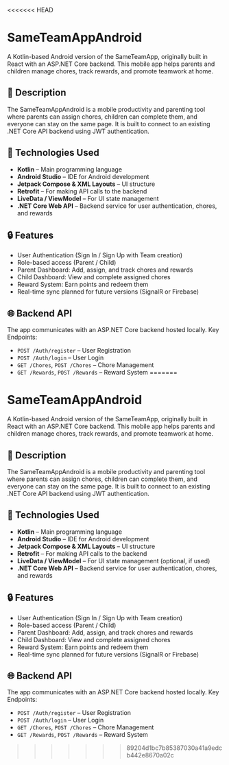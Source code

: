 <<<<<<< HEAD
# SameTeamAppAndroid

A Kotlin-based Android version of the SameTeamApp, originally built in React with an ASP.NET Core backend. This mobile app helps parents and children manage chores, track rewards, and promote teamwork at home.

## 📱 Description

The SameTeamAppAndroid is a mobile productivity and parenting tool where parents can assign chores, children can complete them, and everyone can stay on the same page. It is built to connect to an existing .NET Core API backend using JWT authentication.

## 🚀 Technologies Used

- **Kotlin** – Main programming language
- **Android Studio** – IDE for Android development
- **Jetpack Compose & XML Layouts** – UI structure
- **Retrofit** – For making API calls to the backend
- **LiveData / ViewModel** – For UI state management
- **.NET Core Web API** – Backend service for user authentication, chores, and rewards

## 🔒 Features

- User Authentication (Sign In / Sign Up with Team creation)
- Role-based access (Parent / Child)
- Parent Dashboard: Add, assign, and track chores and rewards
- Child Dashboard: View and complete assigned chores
- Reward System: Earn points and redeem them
- Real-time sync planned for future versions (SignalR or Firebase)

## 🌐 Backend API

The app communicates with an ASP.NET Core backend hosted locally.
Key Endpoints:
- `POST /Auth/register` – User Registration
- `POST /Auth/login` – User Login
- `GET /Chores`, `POST /Chores` – Chore Management
- `GET /Rewards`, `POST /Rewards` – Reward System
=======
# SameTeamAppAndroid

A Kotlin-based Android version of the SameTeamApp, originally built in React with an ASP.NET Core backend. This mobile app helps parents and children manage chores, track rewards, and promote teamwork at home.

## 📱 Description

The SameTeamAppAndroid is a mobile productivity and parenting tool where parents can assign chores, children can complete them, and everyone can stay on the same page. It is built to connect to an existing .NET Core API backend using JWT authentication.

## 🚀 Technologies Used

- **Kotlin** – Main programming language
- **Android Studio** – IDE for Android development
- **Jetpack Compose & XML Layouts** – UI structure
- **Retrofit** – For making API calls to the backend
- **LiveData / ViewModel** – For UI state management (optional, if used)
- **.NET Core Web API** – Backend service for user authentication, chores, and rewards

## 🔒 Features

- User Authentication (Sign In / Sign Up with Team creation)
- Role-based access (Parent / Child)
- Parent Dashboard: Add, assign, and track chores and rewards
- Child Dashboard: View and complete assigned chores
- Reward System: Earn points and redeem them
- Real-time sync planned for future versions (SignalR or Firebase)

## 🌐 Backend API

The app communicates with an ASP.NET Core backend hosted locally.
Key Endpoints:
- `POST /Auth/register` – User Registration
- `POST /Auth/login` – User Login
- `GET /Chores`, `POST /Chores` – Chore Management
- `GET /Rewards`, `POST /Rewards` – Reward System
>>>>>>> 89204d1bc7b85387030a41a9edcb442e8670a02c

